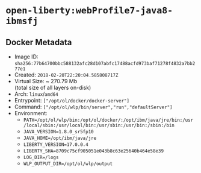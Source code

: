 # `open-liberty:webProfile7-java8-ibmsfj`

## Docker Metadata

- Image ID: `sha256:77b64700bbc588132afc28d107abfc17488acfd973baf71278f4832a7bb277e1`
- Created: `2018-02-20T22:20:04.585808717Z`
- Virtual Size: ~ 270.79 Mb  
  (total size of all layers on-disk)
- Arch: `linux`/`amd64`
- Entrypoint: `["/opt/ol/docker/docker-server"]`
- Command: `["/opt/ol/wlp/bin/server","run","defaultServer"]`
- Environment:
  - `PATH=/opt/ol/wlp/bin:/opt/ol/docker/:/opt/ibm/java/jre/bin:/usr/local/sbin:/usr/local/bin:/usr/sbin:/usr/bin:/sbin:/bin`
  - `JAVA_VERSION=1.8.0_sr5fp10`
  - `JAVA_HOME=/opt/ibm/java/jre`
  - `LIBERTY_VERSION=17.0.0.4`
  - `LIBERTY_SHA=8709c75cf905051e043b8c63e25640b464e58e39`
  - `LOG_DIR=/logs`
  - `WLP_OUTPUT_DIR=/opt/ol/wlp/output`
